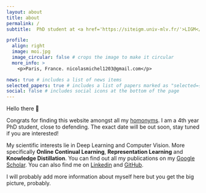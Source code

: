```yaml
---
layout: about
title: about
permalink: /
subtitle:  PhD student at <a href='https://siteigm.univ-mlv.fr/'>LIGM</a>, <a href='https://www.univ-gustave-eiffel.fr/'>Université Gustave Eiffel</a>.

profile:
  align: right
  image: moi.jpg
  image_circular: false # crops the image to make it circular
  more_info: >
    <p>Paris, France. nicolasmichel1203@gmail.com</p>

news: true # includes a list of news items
selected_papers: true # includes a list of papers marked as "selected={true}"
social: false # includes social icons at the bottom of the page
---
```


Hello there :wave:

Congrats for finding this website amongst all my [homonyms](https://scholar.google.com/scholar?q=nicolas%20michel&btnG=Search&as_sdt=800000000001&as_sdtp=on). I am a 4th year PhD student, close to defending. The exact date will be out soon, stay tuned if you are interested!

My scientific interests lie in Deep Learning and Computer Vision. More specifically **Online Continual Learning**, **Representation Learning** and **Knowledge Distillation**. You can find out all my publications on my [Google Scholar](https://scholar.google.com/citations?user=OyXkV0QAAAAJ&hl=en&scioq=nicolas+michel). You can also find me on [Linkedin](https://www.linkedin.com/in/nicolas-michel-4166b7113/) and [GitHub](https://github.com/Nicolas1203).

I will probably add more information about myself here but you get the big picture, probably.